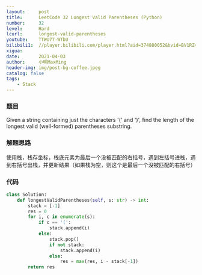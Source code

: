 ```yaml
---
layout:     post
title:      LeetCode 32 Longest Valid Parentheses (Python)
number:     32
level:      Hard
lcurl:      longest-valid-parentheses
youtube:    TTWU77-WTbU
bilibili1:  //player.bilibili.com/player.html?aid=374880052&bvid=BV1RZ4y1F7nJ&cid=319421562&page=1
xigua:      
date:       2021-04-03
author:     小明MaxMing
header-img: img/post-bg-coffee.jpeg
catalog: false
tags:
    - Stack
---
```


### 题目

Given a string containing just the characters '(' and ')', find the length of the longest valid (well-formed) parentheses substring.

### 解题思路

使用栈，栈存坐标，栈底元素为最后一个没被匹配的右括号，遇到左括号进栈，遇到右括号出栈，并更新结果（如果栈为空，则这个是最后一个没被匹配的右括号）

### 代码
```python
class Solution:
    def longestValidParentheses(self, s: str) -> int:
        stack = [-1]
        res = 0
        for i, c in enumerate(s):
            if c == '(':
                stack.append(i)
            else:
                stack.pop()
                if not stack:
                    stack.append(i)
                else:
                    res = max(res, i - stack[-1])
        return res
```
